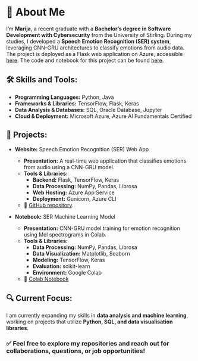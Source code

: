 # 👋 About Me

I’m **Marija**, a recent graduate with a **Bachelor’s degree in Software Development with Cybersecurity** from the University of Stirling. During my studies, I developed a **Speech Emotion Recognition (SER) system**, leveraging CNN-GRU architectures to classify emotions from audio data. The project is deployed as a Flask web application on Azure, accessible [here](https://ser-project-fvh6g9d3ekbucgd4.ukwest-01.azurewebsites.net/). The code and notebook for this project can be found [here](https://github.com/MPravdivceva/ser_project).

## 🛠️ Skills and Tools:
- **Programming Languages:** Python, Java
- **Frameworks & Libraries:** TensorFlow, Flask, Keras
- **Data Analysis & Databases:** SQL, Oracle Database, Jupyter
- **Cloud & Deployment:** Microsoft Azure, Azure AI Fundamentals Certified

## 📂 Projects:
- **Website:** Speech Emotion Recognition (SER) Web App  
  - **Presentation:** A real-time web application that classifies emotions from audio using a CNN-GRU model.  
  - **Tools & Libraries:**  
    - **Backend:** Flask, TensorFlow, Keras  
    - **Data Processing:** NumPy, Pandas, Librosa  
    - **Web Hosting:** Azure App Service  
    - **Deployment:** Gunicorn, Azure CLI  
  - 🔗 [GitHub repository](https://github.com/MPravdivceva/ser_project).

- **Notebook:** SER Machine Learning Model  
  - **Presentation:** CNN-GRU model training for emotion recognition using Mel spectrograms in Colab.  
  - **Tools & Libraries:**  
    - **Data Processing:** NumPy, Pandas, Librosa  
    - **Data Visualization:** Matplotlib, Seaborn  
    - **Modeling:** TensorFlow, Keras  
    - **Evaluation:** scikit-learn  
    - **Environment:** Google Colab  
  - 🔗 [Colab Notebook](https://colab.research.google.com/drive/1LKQWPSOm19wEz-mS10y7xgm8z7KycOC1?usp=sharing)

## 🔍 Current Focus:
I am currently expanding my skills in **data analysis and machine learning**, working on projects that utilize **Python, SQL, and data visualisation libraries**.

### ✅ Feel free to explore my repositories and reach out for collaborations, questions, or job opportunities!



